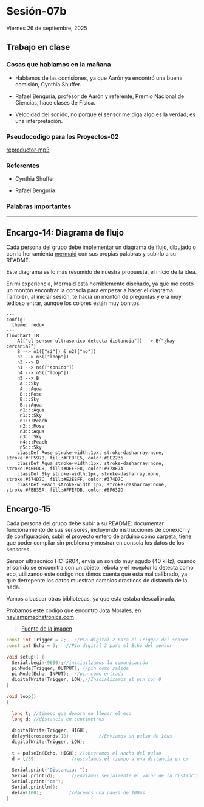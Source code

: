 # Sesión-07b

Viernes 26 de septiembre, 2025

## Trabajo en clase

### Cosas que hablamos en la mañana

- Hablamos de las comisiones, ya que Aarón ya encontró una buena comisión, Cynthia Shuffer.

- Rafael Benguria, profesor de Aarón y referente, Premio Nacional de Ciencias, hace clases de Física.

- Velocidad del sonido, no porque el sensor me diga algo es la verdad; es una interpretación.

### Pseudocodigo para los Proyectos-02

[reproductor-mp3](https://afel.cl/products/modulo-reproductor-mp3-dfplayer-mini)

### Referentes

- Cynthia Shuffer

- Rafael Benguria

### Palabras importantes

---

## Encargo-14: Diagrama de flujo

Cada persona del grupo debe implementar un diagrama de flujo, dibujado o con la herramienta [mermaid](https://mermaid.js.org/intro/getting-started.html) con sus propias palabras y subirlo a su README.

Este diagrama es lo más resumido de nuestra propuesta, el inicio de la idea. 

En mi experiencia, Mermaid está horriblemente diseñado, ya que me costó un montón encontrar la consola para empezar a hacer el diagrama. También, al iniciar sesión, te hacía un montón de preguntas y era muy tedioso entrar, aunque los colores están muy bonitos.

```mermaid
---
config:
  theme: redux
---
flowchart TB
    A(["el sensor ultrasonico detecta distancia"]) --> B{"¿hay cercania?"}
    B --> n1(["sí"]) & n2(["no"])
    n2 --> n3(["loop"])
    n3 --> B
    n1 --> n4(["sonido"])
    n4 --> n5(["loop"])
    n5 --> B
     A:::Sky
     A:::Aqua
     B:::Rose
     B:::Sky
     B:::Aqua
     n1:::Aqua
     n1:::Sky
     n1:::Peach
     n2:::Rose
     n3:::Aqua
     n3:::Sky
     n4:::Peach
     n5:::Sky
    classDef Rose stroke-width:1px, stroke-dasharray:none, stroke:#FF5978, fill:#FFDFE5, color:#8E2236
    classDef Aqua stroke-width:1px, stroke-dasharray:none, stroke:#46EDC8, fill:#DEFFF8, color:#378E7A
    classDef Sky stroke-width:1px, stroke-dasharray:none, stroke:#374D7C, fill:#E2EBFF, color:#374D7C
    classDef Peach stroke-width:1px, stroke-dasharray:none, stroke:#FBB35A, fill:#FFEFDB, color:#8F632D
```

## Encargo-15

Cada persona del grupo debe subir a su README: documentar funcionamiento de sus sensores, incluyendo instrucciones de conexión y de configuración, subir el proyecto entero de arduino como carpeta, tiene que poder compilar sin problema y mostrar en consola los datos de los sensores.

Sensor ultrasonico HC-SR04, envía un sonido muy agudo (40 kHz), cuando el sonido se encuentra con un objeto, rebota y el receptor lo detecta como eco, utilizando este codigo nos dimos cuenta que esta mal calibrado, ya que derrepente los datos muestran cambios drasticos de distancia de la nada.

Vamos a buscar otras bibliotecas, ya que esta estaba descalibrada.

Probamos este codigo que encontro Jota Morales, en [naylampmechatronics.com](https://naylampmechatronics.com/blog/10_tutorial-de-arduino-y-sensor-ultrasonico-hc-sr04.html)



> [Fuente de la imagen](https://naylampmechatronics.com/img/cms/Blog/Tutorial%20arduino%20y%20HC-SR04/Tutorial%20sensor%20ultrasonico%201.jpg)


```cpp
const int Trigger = 2;   //Pin digital 2 para el Trigger del sensor
const int Echo = 3;   //Pin digital 3 para el Echo del sensor
 
void setup() {
  Serial.begin(9600);//iniciailzamos la comunicación
  pinMode(Trigger, OUTPUT); //pin como salida
  pinMode(Echo, INPUT);  //pin como entrada
  digitalWrite(Trigger, LOW);//Inicializamos el pin con 0
}
 
void loop()
{
 
  long t; //timepo que demora en llegar el eco
  long d; //distancia en centimetros
 
  digitalWrite(Trigger, HIGH);
  delayMicroseconds(10);          //Enviamos un pulso de 10us
  digitalWrite(Trigger, LOW);
  
  t = pulseIn(Echo, HIGH); //obtenemos el ancho del pulso
  d = t/59;             //escalamos el tiempo a una distancia en cm
  
  Serial.print("Distancia: ");
  Serial.print(d);      //Enviamos serialmente el valor de la distancia
  Serial.print("cm");
  Serial.println();
  delay(100);          //Hacemos una pausa de 100ms
}
  
```
